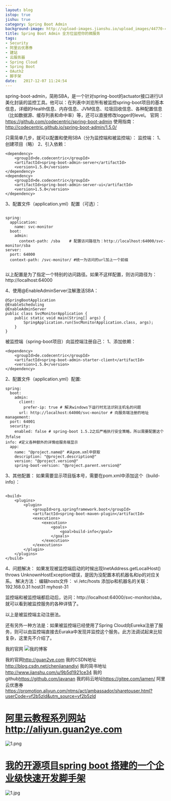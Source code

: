 ```yaml
---
layout: blog
istop: true
jishu: true
category: Spring Boot Admin
background-image: http://upload-images.jianshu.io/upload_images/44770-415b947617b5b89f.png?imageMogr2/auto-orient/strip%7CimageView2/2/w/700
title: Spring Boot Admin 全方位监控你的微服务
tags:
- Security
- 阿里云优惠券
- 建站
- 云服务器
- Spring Cloud
- Spring Boot
- OAuth2
- 脚手架
date:   2017-12-07 11:24:54
---
```



spring-boot-admin，简称SBA，是一个针对spring-boot的actuator接口进行UI美化封装的监控工具。他可以：在列表中浏览所有被监控spring-boot项目的基本信息，详细的Health信息、内存信息、JVM信息、垃圾回收信息、各种配置信息（比如数据源、缓存列表和命中率）等，还可以直接修改logger的level。
官网：https://github.com/codecentric/spring-boot-admin
使用指南：http://codecentric.github.io/spring-boot-admin/1.5.0/

只需简单几步，就可以配置和使用SBA（分为监控端和被监控端）：
监控端：
1、创建项目（略）
2、引入依赖：

```
<dependency>
    <groupId>de.codecentric</groupId>
    <artifactId>spring-boot-admin-server</artifactId>
    <version>1.5.0</version>
</dependency>
<dependency>
    <groupId>de.codecentric</groupId>
    <artifactId>spring-boot-admin-server-ui</artifactId>
    <version>1.5.0</version>
</dependency>

```

3、配置文件（application.yml）配置（可选）：

```

spring:
  application:
    name: svc-monitor
  boot:
    admin:
      context-path: /sba    # 配置访问路径为：http://localhost:64000/svc-monitor/sba
server:
  port: 64000
  context-path: /svc-monitor/ #统一为访问的url加上一个前缀


```


以上配置是为了指定一个特别的访问路径。如果不这样配置，则访问路径为：http://localhost:64000

4、使用@EnableAdminServer注解激活SBA：

```
@SpringBootApplication
@EnableScheduling
@EnableAdminServer
public class SvcMonitorApplication {
    public static void main(String[] args) {
        SpringApplication.run(SvcMonitorApplication.class, args);
    }
}

```

被监控端（spring-boot项目）向监控端注册自己：
1、添加依赖：

```
<dependency>
    <groupId>de.codecentric</groupId>
    <artifactId>spring-boot-admin-starter-client</artifactId>
    <version>1.5.0</version>
</dependency>
```

2、配置文件（application.yml）配置:

```
spring:
  boot:
    admin:
      client:
        prefer-ip: true # 解决windows下运行时无法识别主机名的问题
      url: http://localhost:64000/svc-monitor # 向服务端注册的地址
management:
  port: 64001
  security:
    enabled: false # spring-boot 1.5.2之后严格执行安全策略，所以需要配置这个为false
info: #定义各种额外的详情给服务端显示
  app:
    name: "@project.name@" #从pom.xml中获取
    description: "@project.description@"
    version: "@project.version@"
    spring-boot-version: "@project.parent.version@"
```

3、其他配置：
如果需要显示项目版本号，需要在pom.xml中添加这个（build-info）：

```

<build>
    <plugins>
        <plugin>
            <groupId>org.springframework.boot</groupId>
            <artifactId>spring-boot-maven-plugin</artifactId>
            <executions>
                <execution>
                    <goals>
                        <goal>build-info</goal>
                    </goals>
                </execution>
            </executions>
        </plugin>
    </plugins>
</build>

```

4、问题解决：
如果发现被监控端启动的时候出现InetAddress.getLocalHost() throws UnknownHostException错误，是因为没配置本机机器名和ip的对应关系。
解决方法：
编辑hosts文件：
vi /etc/hosts
添加ip和机器名的关联：192.168.0.31 host31 myhost-31

监控端和被监控端都启动后，访问：http://localhost:64000/svc-monitor/sba，就可以看到被监控服务的各种详情了。

以上是被监控端主动注册法。

还有另外一种方法是：如果被监控端已经使用了Spring Cloud向Eureka注册了服务，则可以由监控端直接去Euraka中发现并监控这个服务。此方法调试起来比较复杂，这里先不介绍了。


我的官网
![我的博客](http://upload-images.jianshu.io/upload_images/2830896-69dc8891bfc3cd46.png?imageMogr2/auto-orient/strip%7CimageView2/2/w/1240)

我的官网<http://guan2ye.com>
我的CSDN地址<http://blog.csdn.net/chenjianandiyi>
我的简书地址<http://www.jianshu.com/u/9b5d1921ce34>
我的github<https://github.com/javanan>
我的码云地址<https://gitee.com/jamen/>
阿里云优惠券<https://promotion.aliyun.com/ntms/act/ambassador/sharetouser.html?userCode=vf2b5zld&utm_source=vf2b5zld>
# **[阿里云教程系列网站http://aliyun.guan2ye.com](http://aliyun.guan2ye.com)**
![1.png](http://upload-images.jianshu.io/upload_images/2830896-5b23cf095c19945d.png?imageMogr2/auto-orient/strip%7CimageView2/2/w/1240)
# **[我的开源项目spring boot 搭建的一个企业级快速开发脚手架](https://gitee.com/jamen/slife)**
![1.jpg](http://upload-images.jianshu.io/upload_images/2830896-66de965f818533c5.jpg?imageMogr2/auto-orient/strip%7CimageView2/2/w/1240)

